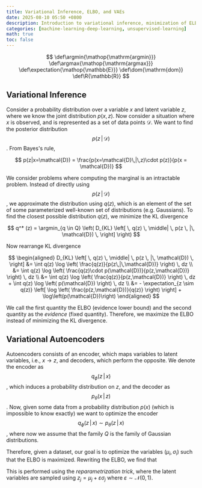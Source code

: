 ```yaml
---
title: Variational Inference, ELBO, and VAEs
date: 2025-08-10 05:50 +0800
description: Introduction to variational inference, minimization of ELBO, and variational autoencoders.
categories: [machine-learning-deep-learning, unsupervised-learning]
math: true
toc: false
---
```


$$
    \def\argmin{\mathop{\mathrm{argmin}}}
    \def\argmax{\mathop{\mathrm{argmax}}}
    \def\expectation{\mathop{\mathbb{E}}}
    \def\dom{\mathrm{dom}}
    \def\R{\mathbb{R}}
$$

## Variational Inference

Consider a probability distribution over a variable $x$ and latent variable $z$, where we know the joint distribution $p(x,z)$. Now consider a situation where $x$ is observed, and is represented as a set of data points $\mathcal{D}$. We want to find the posterior distribution 
$$p(z\,|\,\mathcal{D})$$
. From Bayes's rule,

$$
p(z|x=\mathcal{D}) = \frac{p(x=\mathcal{D}\,|\,z)\cdot p(z)}{p(x = \mathcal{D})}
$$

We consider problems where computing the marginal is an intractable problem. Instead of directly using 
$$p(z\,|\,\mathcal{D})$$
, we approximate the distribution using $q(z)$, which is an element of the set of some parameterized well-known set of distributions (e.g. Gaussians). To find the closest possible distribution $q(z)$, we minimize the KL divergence

$$
q^* (z) = \argmin_{q \in Q} \left( D_{KL} \left[ \, q(z) \, \middle| \, p(z \, |\, \mathcal{D}) \, \right] \right)
$$

Now rearrange KL divergence

$$
\begin{aligned}
D_{KL} \left[ \, q(z) \, \middle| \, p(z \, |\, \mathcal{D}) \, \right] &= \int q(z) \log \left( \frac{q(z)}{p(z\,|\,\mathcal{D})} \right) \, dz \\
&= \int q(z) \log \left( \frac{q(z)\cdot p(\mathcal{D})}{p(z,\mathcal{D})} \right) \, dz \\
&= \int q(z) \log \left( \frac{q(z)}{p(z,\mathcal{D})} \right) \, dz + \int q(z) \log \left( p(\mathcal{D}) \right) \, dz \\
&= - \expectation_{z \sim q(z)} \left[ \log \left( \frac{p(z,\mathcal{D})}{q(z)} \right) \right] + \log\left(p(\mathcal{D})\right)
\end{aligned}
$$

We call the first quantity the ELBO (evidence lower bound) and the second quantity as the _evidence_ (fixed quantity). Therefore, we maximize the ELBO instead of minimizing the KL divergence.

## Variational Autoencoders

Autoencoders consists of an encoder, which maps variables to latent variables, i.e., $x \to z$, and decoders, which perform the opposite. We denote the encoder as 
$$q_\phi(z\,|\,x)$$
, which induces a probability distribution on $z$, and the decoder as 
$$p_\theta(x \, | \, z)$$
. Now, given some data from a probability distribution $p(x)$ (which is impossible to know exactly) we want to optimize the encoder 
$$q_\phi(z\,|\,x) \sim p_\theta(z\,|\,x)$$
, where now we assume that the family $Q$ is the family of Gaussian distributions.

Therefore, given a dataset, our goal is to optimize the variables $(\mu_i,\sigma_i)$ such that the ELBO is maximized. Rewriting the ELBO, we find that



This is performed using the _reparametrization trick_, where the latent variables are sampled using $z_j = \mu_j + \varepsilon \sigma_j$ where $\varepsilon \sim \mathcal{N}(0,1)$.
